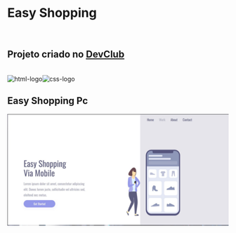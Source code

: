 <h1>Easy Shopping</h1>
<br>
<h2>Projeto criado no <a href="https://rodolfomori.com.br/devclub-comercial/">DevClub<a> </h2> 
<br>
<img src="https://img.shields.io/badge/HTML5-E34F26?style=for-the-badge&logo=html5&logoColor=white" alt="html-logo" /><img src="https://img.shields.io/badge/CSS3-1572B6?style=for-the-badge&logo=css3&logoColor=white" alt="css-logo"/> 
<h2>Easy Shopping Pc</h2>
<img src="https://github.com/vitorandrade222/primeiro-projeto-responsivo/blob/main/img/pc.jpg" alt="site-pc">
